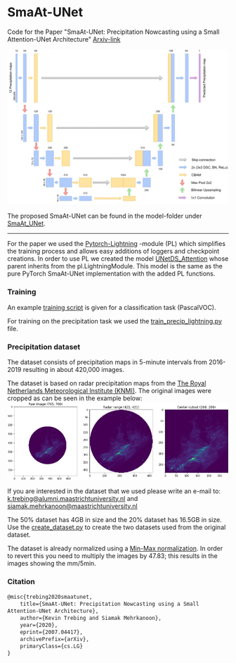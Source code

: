 # SmaAt-UNet
Code for the Paper "SmaAt-UNet: Precipitation Nowcasting using a Small Attention-UNet Architecture" [Arxiv-link](https://arxiv.org/abs/2007.04417)

![SmaAt-UNet](SmaAt-UNet.png)

The proposed SmaAt-UNet can be found in the model-folder under [SmaAt_UNet](models/SmaAt_UNet.py).

---
For the paper we used the [Pytorch-Lightning](https://github.com/PyTorchLightning/pytorch-lightning) -module (PL) which simplifies the training process and allows easy additions of loggers and checkpoint creations.
In order to use PL we created the model [UNetDS_Attention](models/unet_precip_regression_lightning.py) whose parent inherits from the pl.LightningModule. This model is the same as the pure PyTorch SmaAt-UNet implementation with the added PL functions.

### Training
An example [training script](train_SmaAtUNet.py) is given for a classification task (PascalVOC).

For training on the precipitation task we used the [train_precip_lightning.py](train_precip_lightning.py) file. 

### Precipitation dataset
The dataset consists of precipitation maps in 5-minute intervals from 2016-2019 resulting in about 420,000 images.

The dataset is based on radar precipitation maps from the [The Royal Netherlands Meteorological Institute (KNMI)](https://www.knmi.nl/over-het-knmi/about).
The original images were cropped as can be seen in the example below:
![Precip cutout](Precipitation%20map%20Cutout.png)

If you are interested in the dataset that we used please write an e-mail to: k.trebing@alumni.maastrichtuniversity.nl and siamak.mehrkanoon@maastrichtuniversity.nl

The 50% dataset has 4GB in size and the 20% dataset has 16.5GB in size. Use the [create_dataset.py](create_datasets.py) to create the two datasets used from the original dataset.

The dataset is already normalized using a [Min-Max normalization](https://en.wikipedia.org/wiki/Feature_scaling#Rescaling_(min-max_normalization)). In order to revert this you need to multiply the images by 47.83; this results in the images showing the mm/5min.
### Citation   
```
@misc{trebing2020smaatunet,
    title={SmaAt-UNet: Precipitation Nowcasting using a Small Attention-UNet Architecture},
    author={Kevin Trebing and Siamak Mehrkanoon},
    year={2020},
    eprint={2007.04417},
    archivePrefix={arXiv},
    primaryClass={cs.LG}
}
```   
